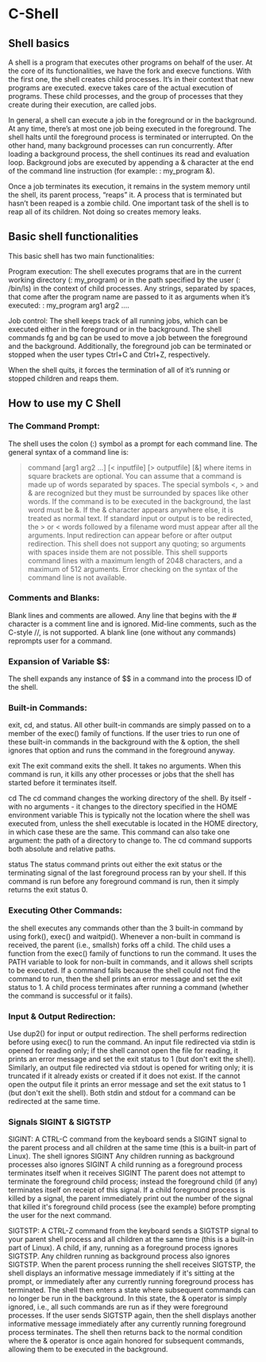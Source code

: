 # C-Shell
## **Shell basics**

A shell is a program that executes other programs on behalf of the user. At the core of its functionalities, we have the fork and execve functions. With the first one, the shell creates child processes. It’s in their context that new programs are executed. execve takes care of the actual execution of programs. These child processes, and the group of processes that they create during their execution, are called jobs.

In general, a shell can execute a job in the foreground or in the background. At any time, there’s at most one job being executed in the foreground. The shell halts until the foreground process is terminated or interrupted. On the other hand, many background processes can run concurrently. After loading a background process, the shell continues its read and evaluation loop. Background jobs are executed by appending a & character at the end of the command line instruction (for example: : my_program &).

Once a job terminates its execution, it remains in the system memory until the shell, its parent process, “reaps” it. A process that is terminated but hasn’t been reaped is a zombie child. One important task of the shell is to reap all of its children. Not doing so creates memory leaks.

## **Basic shell functionalities**

This basic shell has two main functionalities:

Program execution: The shell executes programs that are in the current working directory (: my_program) or in the path specified by the user (: /bin/ls) in the context of child processes. Any strings, separated by spaces, that come after the program name are passed to it as arguments when it’s executed: : my_program arg1 arg2 ....

Job control: The shell keeps track of all running jobs, which can be executed either in the foreground or in the background. The shell commands fg and bg can be used to move a job between the foreground and the background. Additionally, the foreground job can be terminated or stopped when the user types Ctrl+C and Ctrl+Z, respectively.

When the shell quits, it forces the termination of all of it’s running or stopped children and reaps them.

## **How to use my C Shell**
### The Command Prompt: 
The shell uses the colon (:) symbol as a prompt for each command line. The general syntax of a command line is: 
> command [arg1 arg2 ...] [< inputfile] [> outputfile] [&] 
where items in square brackets are optional. You can assume that a command is made up of words separated by spaces. 
The special symbols <, > and & are recognized but they must be surrounded by spaces like other words. 
If the command is to be executed in the background, the last word must be &. 
If the & character appears anywhere else, it is treated as normal text.
If standard input or output is to be redirected, the > or < words followed by a filename word must appear after all the arguments. Input redirection can appear before or after output redirection.
This shell does not support any quoting; so arguments with spaces inside them are not possible. 
This shell supports command lines with a maximum length of 2048 characters, and a maximum of 512 arguments.
Error checking on the syntax of the command line is not available. 

### Comments and Blanks: 
Blank lines and comments are allowed. Any line that begins with the # character is a comment line and is ignored. Mid-line comments, such as the C-style //, is not supported. A blank line (one without any commands) reprompts user for a command.

### Expansion of Variable $$: 
The shell expands any instance of $$ in a command into the process ID of the shell.

### Built-in Commands: 
exit, cd, and status. All other built-in commands are simply passed on to a member of the exec() family of functions. If the user tries to run one of these built-in commands in the background with the & option, the shell ignores that option and runs the command in the foreground anyway.

exit
The exit command exits the shell. It takes no arguments. When this command is run, it kills any other processes or jobs that the shell has started before it terminates itself.

cd
The cd command changes the working directory of the shell. By itself - with no arguments - it changes to the directory specified in the HOME environment variable This is typically not the location where the shell was executed from, unless the shell executable is located in the HOME directory, in which case these are the same. This command can also take one argument: the path of a directory to change to. The cd command supports both absolute and relative paths.

status
The status command prints out either the exit status or the terminating signal of the last foreground process ran by your shell. If this command is run before any foreground command is run, then it simply returns the exit status 0.

### Executing Other Commands: 
the shell executes any commands other than the 3 built-in command by using fork(), exec() and waitpid(). Whenever a non-built in command is received, the parent (i.e., smallsh) forks off a child. The child uses a function from the exec() family of functions to run the command. It uses the PATH variable to look for non-built in commands, and it allows shell scripts to be executed. If a command fails because the shell could not find the command to run, then the shell prints an error message and set the exit status to 1. A child process terminates after running a command (whether the command is successful or it fails).

### Input & Output Redirection: 
Use dup2() for input or output redirection. The shell performs redirection before using exec() to run the command. An input file redirected via stdin is opened for reading only; if the shell cannot open the file for reading, it prints an error message and set the exit status to 1 (but don't exit the shell). Similarly, an output file redirected via stdout is opened for writing only; it is truncated if it already exists or created if it does not exist. If the cannot open the output file it prints an error message and set the exit status to 1 (but don't exit the shell). Both stdin and stdout for a command can be redirected at the same time.

### Signals SIGINT & SIGTSTP
SIGINT: A CTRL-C command from the keyboard sends a SIGINT signal to the parent process and all children at the same time (this is a built-in part of Linux).
The shell ignores SIGINT
Any children running as background processes also ignores SIGINT
A child running as a foreground process terminates itself when it receives SIGINT
The parent does not attempt to terminate the foreground child process; instead the foreground child (if any) terminates itself on receipt of this signal.
If a child foreground process is killed by a signal, the parent immediately print out the number of the signal that killed it's foreground child process (see the example) before prompting the user for the next command.

SIGTSTP: A CTRL-Z command from the keyboard sends a SIGTSTP signal to your parent shell process and all children at the same time (this is a built-in part of Linux).
A child, if any, running as a foreground process ignores SIGTSTP.
Any children running as background process also ignores SIGTSTP.
When the parent process running the shell receives SIGTSTP, the shell displays an informative message immediately if it's sitting at the prompt, or immediately after any currently running foreground process has terminated. The shell then enters a state where subsequent commands can no longer be run in the background. In this state, the & operator is simply ignored, i.e., all such commands are run as if they were foreground processes. If the user sends SIGTSTP again, then the shell displays another informative message immediately after any currently running foreground process terminates. The shell then returns back to the normal condition where the & operator is once again honored for subsequent commands, allowing them to be executed in the background.

